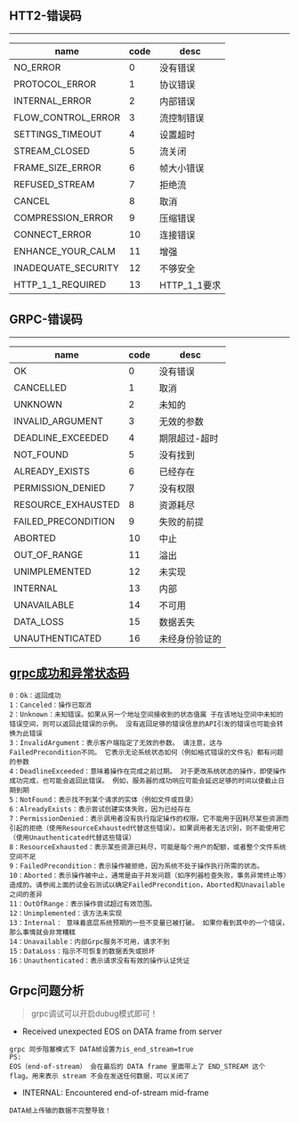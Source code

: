## HTT2-错误码
----
| name          |code           |desc           |
| ------------- | ------------- | ------------- |
|NO_ERROR  |0   |没有错误    |
|PROTOCOL_ERROR  | 1  |协议错误    |
|INTERNAL_ERROR  |2   |内部错误    |
|FLOW_CONTROL_ERROR  | 3  |流控制错误    |
|SETTINGS_TIMEOUT  | 4  |设置超时    |
|STREAM_CLOSED  | 5  |流关闭    |
|FRAME_SIZE_ERROR  | 6  |帧大小错误    |
|REFUSED_STREAM  | 7  |拒绝流    |
|CANCEL  | 8  | 取消   |
|COMPRESSION_ERROR  | 9  | 压缩错误   |
|CONNECT_ERROR  |10   | 连接错误  |
|ENHANCE_YOUR_CALM  | 11  | 增强   |
|INADEQUATE_SECURITY  |12   |不够安全    |
|HTTP_1_1_REQUIRED  |13   |HTTP_1_1要求    |

## GRPC-错误码
----
| name          |code           |desc           |
| ------------- | ------------- | ------------- |
|OK  |0   |没有错误    |
|CANCELLED  |1   |取消    |
|UNKNOWN  |2   |未知的    |
|INVALID_ARGUMENT  |3   |无效的参数    |
|DEADLINE_EXCEEDED  |4   |期限超过-超时    |
|NOT_FOUND  |5   |没有找到    |
|ALREADY_EXISTS  |6   |已经存在    |
|PERMISSION_DENIED  |7   |没有权限    |
|RESOURCE_EXHAUSTED  |8   |资源耗尽    |
|FAILED_PRECONDITION  |9   |失败的前提    |
|ABORTED  |10   |中止    |
|OUT_OF_RANGE  |11   |溢出    |
|UNIMPLEMENTED  |12   |未实现    |
|INTERNAL  |13   |内部    |
|UNAVAILABLE  |14   |不可用    |
|DATA_LOSS  |15   |数据丢失    |
|UNAUTHENTICATED  |16   |未经身份验证的    |

## [grpc成功和异常状态码](https://blog.csdn.net/qq_14945847/article/details/102466693)

```
0：Ok：返回成功
1：Canceled：操作已取消
2：Unknown：未知错误。如果从另一个地址空间接收到的状态值属 于在该地址空间中未知的错误空间，则可以返回此错误的示例。 没有返回足够的错误信息的API引发的错误也可能会转换为此错误
3：InvalidArgument：表示客户端指定了无效的参数。 请注意，这与FailedPrecondition不同。 它表示无论系统状态如何（例如格式错误的文件名）都有问题的参数
4：DeadlineExceeded：意味着操作在完成之前过期。 对于更改系统状态的操作，即使操作成功完成，也可能会返回此错误。 例如，服务器的成功响应可能会延迟足够的时间以使截止日期到期
5：NotFound：表示找不到某个请求的实体（例如文件或目录）
6：AlreadyExists：表示尝试创建实体失败，因为已经存在
7：PermissionDenied：表示调用者没有执行指定操作的权限。它不能用于因耗尽某些资源而引起的拒绝（使用ResourceExhausted代替这些错误）。如果调用者无法识别，则不能使用它（使用Unauthenticated代替这些错误）
8：ResourceExhausted：表示某些资源已耗尽，可能是每个用户的配额，或者整个文件系统空间不足
9：FailedPrecondition：表示操作被拒绝，因为系统不处于操作执行所需的状态。
10：Aborted：表示操作被中止，通常是由于并发问题（如序列器检查失败，事务异常终止等）造成的。请参阅上面的试金石测试以确定FailedPrecondition，Aborted和Unavailable之间的差异
11：OutOfRange：表示操作尝试超过有效范围。
12：Unimplemented：该方法未实现
13：Internal： 意味着底层系统预期的一些不变量已被打破。 如果你看到其中的一个错误，那么事情就会非常糟糕
14：Unavailable：内部Grpc服务不可用，请求不到
15：DataLoss：指示不可恢复的数据丢失或损坏
16：Unauthenticated：表示请求没有有效的操作认证凭证

```

## Grpc问题分析
> grpc调试可以开启dubug模式即可！
- Received unexpected EOS on DATA frame from server
```
grpc 同步阻塞模式下 DATA帧设置为is_end_stream=true
PS:
EOS（end-of-stream） 会在最后的 DATA frame 里面带上了 END_STREAM 这个 flag。用来表示 stream 不会在发送任何数据，可以关闭了
```
- INTERNAL: Encountered end-of-stream mid-frame
```
DATA帧上传输的数据不完整导致！
```